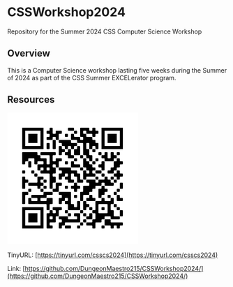 # CSSWorkshop2024
Repository for the Summer 2024 CSS Computer Science Workshop

## Overview
This is a Computer Science workshop lasting five weeks during the Summer of 2024 as part of the CSS Summer EXCELerator program.

## Resources
![QR Code for this repository](images/qrcode.png)

TinyURL: [https://tinyurl.com/csscs2024](https://tinyurl.com/csscs2024)

Link: [https://github.com/DungeonMaestro215/CSSWorkshop2024/](https://github.com/DungeonMaestro215/CSSWorkshop2024/)

